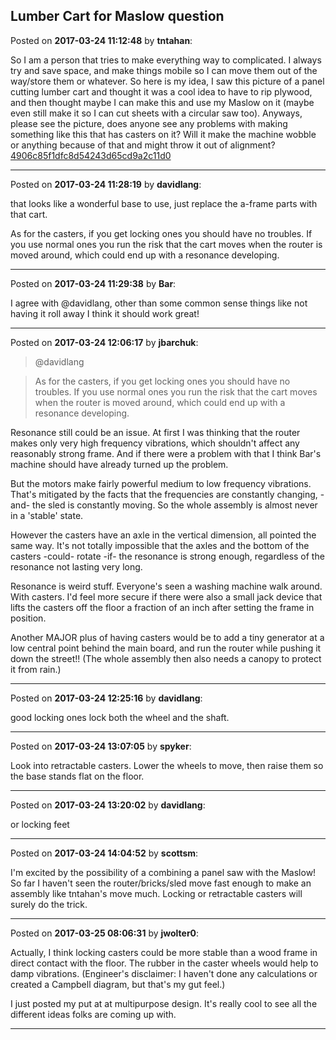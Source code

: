 ## Lumber Cart for Maslow question
Posted on **2017-03-24 11:12:48** by **tntahan**:

So I am a person that tries to make everything way to complicated. I always try and save space, and make things mobile so I can move them out of the way/store them or whatever. So here is my idea, I saw this picture of a panel cutting lumber cart and thought it was a cool idea to have to rip plywood, and then thought maybe I can make this and use my Maslow on it (maybe even still make it so I can cut sheets with a circular saw too). Anyways, please see the picture, does anyone see any problems with making something like this that has casters on it? Will it make the machine wobble or anything because of that and might throw it out of alignment?  [4906c85f1dfc8d54243d65cd9a2c11d0](../../images/6p/xH/6pxH_4906c85f1dfc8d54243d65cd9a2c11d0.jpg.jpg)

---

Posted on **2017-03-24 11:28:19** by **davidlang**:

that looks like a wonderful base to use, just replace the a-frame parts with that cart.



As for the casters, if you get locking ones you should have no troubles. If you use normal ones you run the risk that the cart moves when the router is moved around, which could end up with a resonance developing.

---

Posted on **2017-03-24 11:29:38** by **Bar**:

I agree with @davidlang, other than some common sense things like not having it roll away I think it should work great!

---

Posted on **2017-03-24 12:06:17** by **jbarchuk**:

> @davidlang

> As for the casters, if you get locking ones you should have no troubles. If you use normal ones you run the risk that the cart moves when the router is moved around, which could end up with a resonance developing.

Resonance still could be an issue. At first I was thinking that the router makes only very high frequency vibrations, which shouldn't affect any reasonably strong frame. And if there were a problem with that I think Bar's machine should have already turned up the problem.

But the motors make fairly powerful medium to low frequency vibrations. That's mitigated by the facts that the frequencies are constantly changing, -and- the sled is constantly moving. So the whole assembly is almost never in a 'stable' state.

However the casters have an axle in the vertical dimension, all pointed the same way. It's not totally impossible that the axles and the bottom of the casters -could- rotate -if- the resonance is strong enough, regardless of the resonance not lasting very long. 

Resonance is weird stuff. Everyone's seen a washing machine walk around. With  casters. I'd feel more secure if there were also a small jack device that lifts the casters off the floor a fraction of an inch after setting the frame in position.

Another MAJOR plus of having casters would be to add a tiny generator at a low central point behind the main board, and run the router while pushing it down the street!! (The whole assembly then also needs a canopy to protect it from rain.)

---

Posted on **2017-03-24 12:25:16** by **davidlang**:

good locking ones lock both the wheel and the shaft.

---

Posted on **2017-03-24 13:07:05** by **spyker**:

Look into retractable casters. Lower the wheels to move, then raise them so the base stands flat on the floor.

---

Posted on **2017-03-24 13:20:02** by **davidlang**:

or locking feet

---

Posted on **2017-03-24 14:04:52** by **scottsm**:

I'm excited by the possibility of a combining a panel saw with the Maslow! So far I haven't seen the router/bricks/sled move fast enough to make an assembly like tntahan's move much. Locking or retractable  casters will surely do the trick.

---

Posted on **2017-03-25 08:06:31** by **jwolter0**:

Actually, I think locking casters could be more stable than a wood frame in direct contact with the floor.  The rubber in the caster wheels would help to damp vibrations.  (Engineer's disclaimer: I haven't done any calculations or created a Campbell diagram, but that's my gut feel.)



I just posted my put at at multipurpose design.  It's really cool to see all the different ideas folks are coming up with.

---

